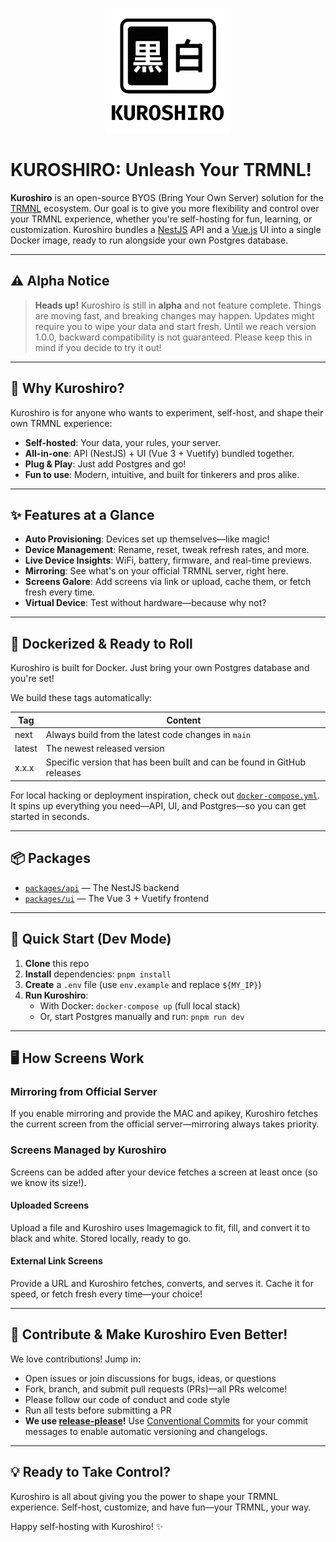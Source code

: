 <p align="center">
  <img src="graphics/logo_white.png" alt="Kuroshiro Logo" width="200" style="background-color:white" />
</p>

# KUROSHIRO: Unleash Your TRMNL!

**Kuroshiro** is an open-source BYOS (Bring Your Own Server) solution for the [TRMNL](https://usetrmnl.com/) ecosystem. Our goal is to give you more flexibility and control over your TRMNL experience, whether you're self-hosting for fun, learning, or customization. Kuroshiro bundles a [NestJS](https://nestjs.com/) API and a [Vue.js](https://vuejs.org/) UI into a single Docker image, ready to run alongside your own Postgres database.

---

## ⚠️ Alpha Notice

> **Heads up!** Kuroshiro is still in **alpha** and not feature complete. Things are moving fast, and breaking changes may happen. Updates might require you to wipe your data and start fresh. Until we reach version 1.0.0, backward compatibility is not guaranteed. Please keep this in mind if you decide to try it out!

---

## 🌟 Why Kuroshiro?

Kuroshiro is for anyone who wants to experiment, self-host, and shape their own TRMNL experience:
- **Self-hosted**: Your data, your rules, your server.
- **All-in-one**: API (NestJS) + UI (Vue 3 + Vuetify) bundled together.
- **Plug & Play**: Just add Postgres and go!
- **Fun to use**: Modern, intuitive, and built for tinkerers and pros alike.

---

## ✨ Features at a Glance

- **Auto Provisioning**: Devices set up themselves—like magic!
- **Device Management**: Rename, reset, tweak refresh rates, and more.
- **Live Device Insights**: WiFi, battery, firmware, and real-time previews.
- **Mirroring**: See what's on your official TRMNL server, right here.
- **Screens Galore**: Add screens via link or upload, cache them, or fetch fresh every time.
- **Virtual Device**: Test without hardware—because why not?

---

## 🐳 Dockerized & Ready to Roll

Kuroshiro is built for Docker. Just bring your own Postgres database and you're set!

We build these tags automatically:

| Tag    | Content                                                                  |
|--------|--------------------------------------------------------------------------|
| next   | Always build from the latest code changes in `main`                      |
| latest | The newest released version                                              |
| x.x.x  | Specific version that has been built and can be found in GitHub releases |

For local hacking or deployment inspiration, check out [`docker-compose.yml`](./docker-compose.yml). It spins up everything you need—API, UI, and Postgres—so you can get started in seconds.

---

## 📦 Packages

- [`packages/api`](./packages/api) — The NestJS backend
- [`packages/ui`](./packages/ui) — The Vue 3 + Vuetify frontend

---

## 🚀 Quick Start (Dev Mode)

1. **Clone** this repo
2. **Install** dependencies: `pnpm install`
3. **Create** a `.env` file (use `env.example` and replace `${MY_IP}`)
4. **Run Kuroshiro**:
   - With Docker: `docker-compose up` (full local stack)
   - Or, start Postgres manually and run: `pnpm run dev`

---

## 🖥️ How Screens Work

### Mirroring from Official Server
If you enable mirroring and provide the MAC and apikey, Kuroshiro fetches the current screen from the official server—mirroring always takes priority.

### Screens Managed by Kuroshiro
Screens can be added after your device fetches a screen at least once (so we know its size!).

#### Uploaded Screens
Upload a file and Kuroshiro uses Imagemagick to fit, fill, and convert it to black and white. Stored locally, ready to go.

#### External Link Screens
Provide a URL and Kuroshiro fetches, converts, and serves it. Cache it for speed, or fetch fresh every time—your choice!

---

## 🤝 Contribute & Make Kuroshiro Even Better!

We love contributions! Jump in:
- Open issues or join discussions for bugs, ideas, or questions
- Fork, branch, and submit pull requests (PRs)—all PRs welcome!
- Please follow our code of conduct and code style
- Run all tests before submitting a PR
- **We use [release-please](https://github.com/googleapis/release-please)!** Use [Conventional Commits](https://www.conventionalcommits.org/) for your commit messages to enable automatic versioning and changelogs.

---

## 💡 Ready to Take Control?

Kuroshiro is all about giving you the power to shape your TRMNL experience. Self-host, customize, and have fun—your TRMNL, your way.

Happy self-hosting with Kuroshiro! ✨ 